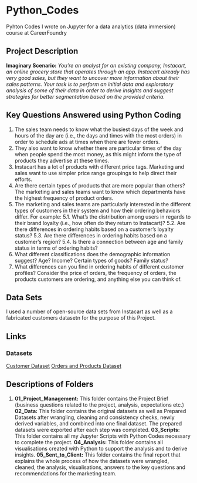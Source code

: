 # Python_Codes
Pyhton Codes I wrote on Jupyter for a data analytics (data immersion) course at CareerFoundry
## Project Description
**Imaginary Scenario:** _You’re an analyst for an existing company, Instacart, an online grocery store that operates
through an app. Instacart already has very good sales, but they want to uncover more
information about their sales patterns. Your task is to perform an initial data and exploratory
analysis of some of their data in order to derive insights and suggest strategies for better
segmentation based on the provided criteria._
## Key Questions Answered using Python Coding
1. The sales team needs to know what the busiest days of the week and hours of the day
are (i.e., the days and times with the most orders) in order to schedule ads at times
when there are fewer orders.
2. They also want to know whether there are particular times of the day when people spend
the most money, as this might inform the type of products they advertise at these times.
3. Instacart has a lot of products with different price tags. Marketing and sales want to use
simpler price range groupings to help direct their efforts.
4. Are there certain types of products that are more popular than others? The marketing
and sales teams want to know which departments have the highest frequency of product
orders.
5. The marketing and sales teams are particularly interested in the different types of
customers in their system and how their ordering behaviors differ. For example:
5.1. What’s the distribution among users in regards to their brand loyalty (i.e., how
often do they return to Instacart)?
5.2. Are there differences in ordering habits based on a customer’s loyalty status?
5.3. Are there differences in ordering habits based on a customer’s region?
5.4. Is there a connection between age and family status in terms of ordering habits?
6. What different classifications does the demographic information suggest? Age?
Income? Certain types of goods? Family status?
7. What differences can you find in ordering habits of different customer profiles?
Consider the price of orders, the frequency of orders, the products customers are
ordering, and anything else you can think of.
## Data Sets
I used a number of open-source data sets from Instacart as well as a fabricated customers datasetn for the purpose of this Project.
## Links
### Datasets
[Customer Dataset](https://s3.amazonaws.com/coach-courses-us/public/courses/data-immersion/A4/A4_Data_Assets/customers.zip)
[Orders and Products Dataset](https://s3.amazonaws.com/coach-courses-us/public/courses/data-immersion/A4/A4_Data_Assets/4.3_orders_products.zip)
## Descriptions of Folders
1. **01_Project_Management:** This folder contains the Project Brief (business questions related to the project, analysis, expectations etc.)
**02_Data:** This folder contains the original datasets as well as Prepared Datasets after wrangling, cleaning and consistency checks, newly derived variables, and combined into one final dataset. The prepared datasets were exported after each step was completed.
**03_Scripts:** This folder contains all my Jupyter Scripts with Python Codes necessary to complete the project.
**04_Analysis:** This folder contains all visualisations created with Python to support the analysis and to derive insights.
**05_Sent_to_Client:** This folder contains the final report that explains the whole process of how the datasets were wrangled, cleaned, the analysis, visualisations, answers to the key questions and recommendations for the marketing team.

